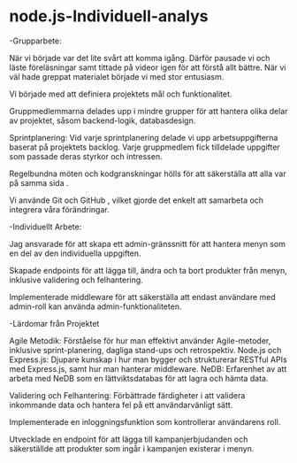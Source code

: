 # node.js-Individuell-analys

-Grupparbete:

När vi började var det lite svårt att komma igång. Därför pausade vi och läste föreläsningar samt tittade på videor igen för att förstå allt bättre. När vi väl hade greppat materialet började vi med stor entusiasm.

Vi började med  att definiera projektets mål och funktionalitet.

Gruppmedlemmarna delades upp i mindre grupper för att hantera olika delar av projektet, såsom backend-logik, databasdesign.

Sprintplanering: Vid varje sprintplanering delade vi upp arbetsuppgifterna baserat på projektets backlog. Varje gruppmedlem fick tilldelade uppgifter som passade deras styrkor och intressen.

Regelbundna möten och kodgranskningar hölls för att säkerställa att alla var på samma sida .

Vi använde Git och GitHub , vilket gjorde det enkelt att samarbeta och integrera våra förändringar.




-Individuellt Arbete:

Jag ansvarade för att skapa ett admin-gränssnitt för att hantera menyn som en del av den individuella uppgiften.

Skapade endpoints för att lägga till, ändra och ta bort produkter från menyn, inklusive validering och felhantering.

Implementerade middleware för att säkerställa att endast användare med admin-roll kan använda admin-funktionaliteten.


-Lärdomar från Projektet


Agile Metodik: Förståelse för hur man effektivt använder Agile-metoder, inklusive sprint-planering, dagliga stand-ups och retrospektiv.
Node.js och Express.js: Djupare kunskap i hur man bygger och strukturerar RESTful APIs med Express.js, samt hur man hanterar middleware.
NeDB: Erfarenhet av att arbeta med NeDB som en lättviktsdatabas för att lagra och hämta data.

Validering och Felhantering: Förbättrade färdigheter i att validera inkommande data och hantera fel på ett användarvänligt sätt.

Implementerade en inloggningsfunktion som kontrollerar användarens roll.

Utvecklade en endpoint för att lägga till kampanjerbjudanden och säkerställde att produkter som ingår i kampanjen existerar i menyn.
